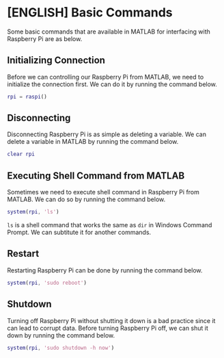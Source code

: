# [ENGLISH] Basic Commands
Some basic commands that are available in MATLAB for interfacing with Raspberry Pi are as below.

## Initializing Connection
Before we can controlling our Raspberry Pi from MATLAB, we need to initialize the connection first. We can do it by running the command below.

```matlab
rpi = raspi()
```

## Disconnecting
Disconnecting Raspberry Pi is as simple as deleting a variable. We can delete a variable in MATLAB by running the command below.

```matlab
clear rpi
```

## Executing Shell Command from MATLAB
Sometimes we need to execute shell command in Raspberry Pi from MATLAB. We can do so by running the command below.

```matlab
system(rpi, 'ls')
```

`ls` is a shell command that works the same as `dir` in Windows Command Prompt. We can subtitute it for another commands.

## Restart
Restarting Raspberry Pi can be done by running the command below.

```matlab
system(rpi, 'sudo reboot')
```

## Shutdown
Turning off Raspberry Pi without shutting it down is a bad practice since it can lead to corrupt data. Before turning Raspberry Pi off, we can shut it down by running the command below.

```matlab
system(rpi, 'sudo shutdown -h now')
```
